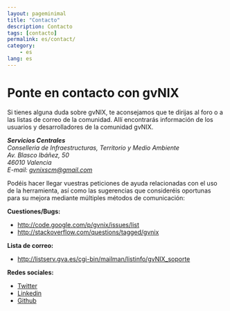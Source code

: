 ```yaml
---
layout: pageminimal
title: "Contacto"
description: Contacto
tags: [contacto]
permalink: es/contact/
category:
    - es
lang: es
---
```


# Ponte en contacto con gvNIX

Si tienes alguna duda sobre gvNIX, te aconsejamos que te dirijas al foro o a las listas de correo de la comunidad.
Allí encontrarás información de los usuarios y desarrolladores de la comunidad gvNIX.


<address>
  <strong>Servicios Centrales</strong><br>
  Conselleria de Infraestructuras, Territorio y Medio Ambiente<br>
  Av. Blasco Ibáñez, 50<br>
  46010 Valencia<br>
  E-mail: <a href="{{ mail-to }}">gvnixscm@gmail.com</a>
</address>

Podéis hacer llegar vuestras peticiones de ayuda relacionadas con el uso
de la herramienta, así como las sugerencias que consideréis oportunas
para su mejora mediante múltiples métodos de comunicación:

**Cuestiones/Bugs:**

-   <http://code.google.com/p/gvnix/issues/list>
-   <http://stackoverflow.com/questions/tagged/gvnix>

**Lista de correo:**

-   <http://listserv.gva.es/cgi-bin/mailman/listinfo/gvNIX_soporte>

**Redes sociales:**

-   [Twitter][]
-   [Linkedin][]
-   [Github][]

  [Twitter]: http://twitter.com/#!/gvNIX
  [Linkedin]: http://www.linkedin.com/groups/gvNIX-3878961
  [Github]: https://github.com/DISID/gvnix





